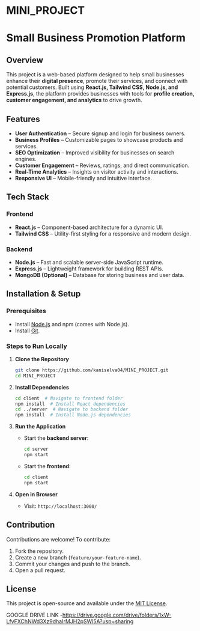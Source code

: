 # MINI_PROJECT
# Small Business Promotion Platform

## Overview
This project is a web-based platform designed to help small businesses enhance their **digital presence**, promote their services, and connect with potential customers. Built using **React.js, Tailwind CSS, Node.js, and Express.js**, the platform provides businesses with tools for **profile creation, customer engagement, and analytics** to drive growth.

## Features
- **User Authentication** – Secure signup and login for business owners.
- **Business Profiles** – Customizable pages to showcase products and services.
- **SEO Optimization** – Improved visibility for businesses on search engines.
- **Customer Engagement** – Reviews, ratings, and direct communication.
- **Real-Time Analytics** – Insights on visitor activity and interactions.
- **Responsive UI** – Mobile-friendly and intuitive interface.

## Tech Stack
### Frontend
- **React.js** – Component-based architecture for a dynamic UI.
- **Tailwind CSS** – Utility-first styling for a responsive and modern design.

### Backend
- **Node.js** – Fast and scalable server-side JavaScript runtime.
- **Express.js** – Lightweight framework for building REST APIs.
- **MongoDB (Optional)** – Database for storing business and user data.


## Installation & Setup
### Prerequisites
- Install [Node.js](https://nodejs.org/) and npm (comes with Node.js).
- Install [Git](https://git-scm.com/).

### Steps to Run Locally
1. **Clone the Repository**
   ```sh
   git clone https://github.com/kaniselva04/MINI_PROJECT.git
   cd MINI_PROJECT
   ```

2. **Install Dependencies**
   ```sh
   cd client  # Navigate to frontend folder
   npm install  # Install React dependencies
   cd ../server  # Navigate to backend folder
   npm install  # Install Node.js dependencies
   ```

3. **Run the Application**
   - Start the **backend server**:
     ```sh
     cd server
     npm start
     ```
   - Start the **frontend**:
     ```sh
     cd client
     npm start
     ```

4. **Open in Browser**
   - Visit: `http://localhost:3000/`

## Contribution
Contributions are welcome! To contribute:
1. Fork the repository.
2. Create a new branch (`feature/your-feature-name`).
3. Commit your changes and push to the branch.
4. Open a pull request.

## License
This project is open-source and available under the [MIT License](LICENSE).

GOOGLE DRIVE LINK -https://drive.google.com/drive/folders/1xW-LfvFXChNWd3Xz9dhaIrMJH2pSWl5A?usp=sharing
